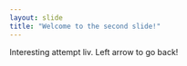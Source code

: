 ```yaml
---
layout: slide
title: "Welcome to the second slide!"
---
```

Interesting attempt liv.
Left arrow to go back!
